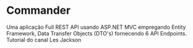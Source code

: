 # Commander
Uma aplicação Full REST API usando ASP.NET MVC empregando Entity Framework, Data Transfer Objects (DTO's) fornecendo 6 API Endpoints. Tutorial do canal Les Jackson
